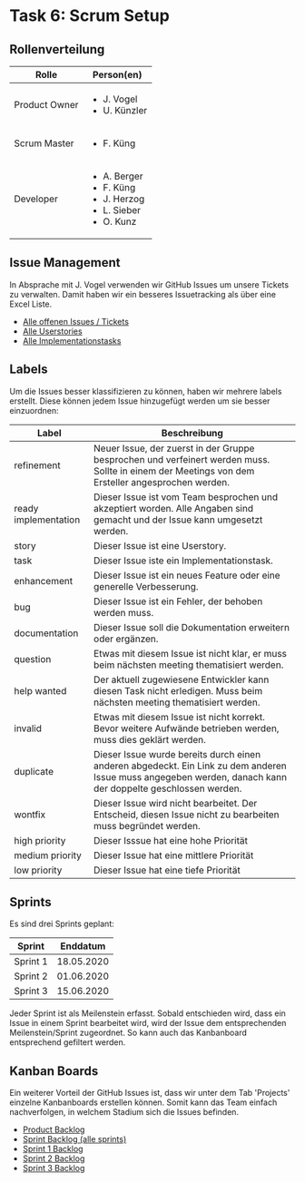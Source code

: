 # Task 6: Scrum Setup
## Rollenverteilung
| Rolle | Person(en) |
| ----- | ---------- |
| Product Owner | <ul><li>J. Vogel</li><li>U. Künzler</li> |
| Scrum Master | <ul><li>F. Küng</li></ul> |
| Developer | <ul><li>A. Berger</li><li>F. Küng</li><li>J. Herzog</li><li>L. Sieber</li><li>O. Kunz</li></ul> |

## Issue Management
In Absprache mit J. Vogel verwenden wir GitHub Issues um unsere Tickets zu verwalten. Damit haben wir ein besseres Issuetracking als über eine Excel Liste.

* [Alle offenen Issues / Tickets](https://github.com/soed2020-teamorange/ch.bfh.bti7081.s2020.orange/issues)
* [Alle Userstories](https://github.com/soed2020-teamorange/ch.bfh.bti7081.s2020.orange/labels/story)
* [Alle Implementationstasks](https://github.com/soed2020-teamorange/ch.bfh.bti7081.s2020.orange/labels/task)

## Labels
Um die Issues besser klassifizieren zu können, haben wir mehrere labels erstellt. Diese können jedem Issue hinzugefügt werden um sie besser einzuordnen:

| Label | Beschreibung |
| ----- | ------------ |
| refinement | Neuer Issue, der zuerst in der Gruppe besprochen und verfeinert werden muss. Sollte in einem der Meetings von dem Ersteller angesprochen werden. |
| ready implementation | Dieser Issue ist vom Team besprochen und akzeptiert worden. Alle Angaben sind gemacht und der Issue kann umgesetzt werden. | 
| story | Dieser Issue ist eine Userstory. |
| task | Dieser Issue iste ein Implementationstask. |
| enhancement | Dieser Issue ist ein neues Feature oder eine generelle Verbesserung. |
| bug | Dieser Issue ist ein Fehler, der behoben werden muss. |
| documentation | Dieser Issue soll die Dokumentation erweitern oder ergänzen. |
| question | Etwas mit diesem Issue ist nicht klar, er muss beim nächsten meeting thematisiert werden. |
| help wanted | Der aktuell zugewiesene Entwickler kann diesen Task nicht erledigen. Muss beim nächsten meeting thematisiert werden. |
| invalid | Etwas mit diesem Issue ist nicht korrekt. Bevor weitere Aufwände betrieben werden, muss dies geklärt werden. |
| duplicate | Dieser Issue wurde bereits durch einen anderen abgedeckt. Ein Link zu dem anderen Issue muss angegeben werden, danach kann der doppelte geschlossen werden. |
| wontfix | Dieser Issue wird nicht bearbeitet. Der Entscheid, diesen Issue nicht zu bearbeiten muss begründet werden. |
| high priority | Dieser Isssue hat eine hohe Priorität |
| medium priority | Dieser Issue hat eine mittlere Priorität |
| low priority | Dieser Issue hat eine tiefe Priorität |

## Sprints
Es sind drei Sprints geplant:

| Sprint | Enddatum |
| ------ | -------- |
| Sprint 1 | 18.05.2020 |
| Sprint 2 | 01.06.2020 |
| Sprint 3 | 15.06.2020 |

Jeder Sprint ist als Meilenstein erfasst. Sobald entschieden wird, dass ein Issue in einem Sprint bearbeitet wird, wird der Issue dem entsprechenden Meilenstein/Sprint zugeordnet. So kann auch das Kanbanboard entsprechend gefiltert werden.

## Kanban Boards
Ein weiterer Vorteil der GitHub Issues ist, dass wir unter dem Tab 'Projects' einzelne Kanbanboards erstellen können. Somit kann das Team einfach nachverfolgen, in welchem Stadium sich die Issues befinden.

* [Product Backlog](https://github.com/soed2020-teamorange/ch.bfh.bti7081.s2020.orange/projects/3)
* [Sprint Backlog (alle sprints)](https://github.com/soed2020-teamorange/ch.bfh.bti7081.s2020.orange/projects/4)
* [Sprint 1 Backlog](https://github.com/soed2020-teamorange/ch.bfh.bti7081.s2020.orange/projects/4?card_filter_query=milestone%3A%22sprint+1%22)
* [Sprint 2 Backlog](https://github.com/soed2020-teamorange/ch.bfh.bti7081.s2020.orange/projects/4?card_filter_query=milestone%3A%22sprint+2%22)
* [Sprint 3 Backlog](https://github.com/soed2020-teamorange/ch.bfh.bti7081.s2020.orange/projects/4?card_filter_query=milestone%3A%22sprint+3%22)
